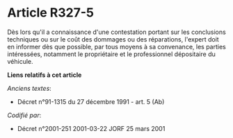 # Article R327-5

Dès lors qu'il a connaissance d'une contestation portant sur les conclusions techniques ou sur le coût des dommages ou des
réparations, l'expert doit en informer dès que possible, par tous moyens à sa convenance, les parties intéressées, notamment
le propriétaire et le professionnel dépositaire du véhicule.

**Liens relatifs à cet article**

_Anciens textes_:

  - Décret n°91-1315 du 27 décembre 1991 - art. 5 (Ab)

_Codifié par_:

  - Décret n°2001-251 2001-03-22 JORF 25 mars 2001
